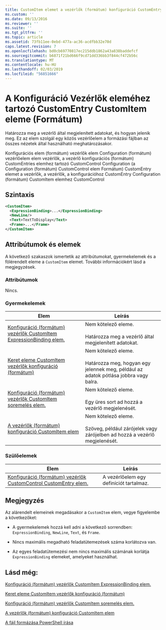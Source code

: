 ```yaml
---
title: CustomItem elemet a vezérlők (formátum) konfiguráció CustomEntry |} A Microsoft Docs
ms.custom: ''
ms.date: 09/13/2016
ms.reviewer: ''
ms.suite: ''
ms.tgt_pltfrm: ''
ms.topic: article
ms.assetid: 73fb11ee-0ebd-477a-ac36-acdfbb32e70d
caps.latest.revision: 7
ms.openlocfilehash: bd0cb69770817ec215ddb1862a43a838baddefcf
ms.sourcegitcommit: b6871f21bd666f9cd71dd336bb3f844cf472b56c
ms.translationtype: MT
ms.contentlocale: hu-HU
ms.lasthandoff: 02/03/2019
ms.locfileid: "56851666"
---
```

# <a name="customitem-element-for-customentry-for-controls-for-configuration-format"></a>A Konfiguráció Vezérlők eleméhez tartozó CustomEntry CustomItem eleme (Formátum)

Határozza meg a vezérlő által megjelenített adatokat, és hogyan jelenik meg. Ez az elem szolgál egy közös vezérlőelem a formázási fájlban az összes nézetek által használható meghatározásakor.

Konfigurációs elem (formátum) vezérlők elem Configuration (formátum) vezérlőelem elem vezérlők, a vezérlő konfigurációs (formátum) CustomEntries elemhez tartozó CustomControl Configuration (a Configuration (formátum) CustomControl elem Formátum) CustomEntry elemet a vezérlők, a vezérlők, a konfigurációhoz CustomEntry Configuration (formátum) CustomItem elemhez CustomControl

## <a name="syntax"></a>Szintaxis

```xml
<CustomItem>
  <ExpressionBinding>...</ExpressionBinding>
  <NewLine/>
  <Text>TextToDisplay</Text>
  <Frame>...</Frame>
</CustomItem>
```

## <a name="attributes-and-elements"></a>Attribútumok és elemek

A következő szakaszok ismertetik az attribútumokat, gyermekelemek és a fölérendelt eleme a `CustomItem` elemet. További információkért lásd a megjegyzések.

### <a name="attributes"></a>Attribútumok

Nincs.

### <a name="child-elements"></a>Gyermekelemek

|Elem|Leírás|
|-------------|-----------------|
|[Konfiguráció (formátum) vezérlők CustomItem ExpressionBinding elem.](./expressionbinding-element-for-customitem-for-controls-for-configuration-format.md)|Nem kötelező eleme.<br /><br /> Határozza meg a vezérlő által megjelenített adatokat.|
|[Keret eleme CustomItem vezérlők konfiguráció (formátum)](./frame-element-for-customitem-for-controls-for-configuration-format.md)|Nem kötelező eleme.<br /><br /> Határozza meg, hogyan egy jelennek meg, például az adatok pótlása jobbra vagy balra.|
|[Konfiguráció (formátum) vezérlők CustomItem soremelés elem.](./newline-element-for-customitem-for-controls-for-configuration-format.md)|Nem kötelező eleme.<br /><br /> Egy üres sort ad hozzá a vezérlő megjelenését.|
|[A vezérlők (formátum) konfiguráció CustomItem elem](./text-element-for-customitem-for-controls-for-configuration-format.md)|Nem kötelező eleme.<br /><br /> Szöveg, például zárójelek vagy zárójelben ad hozzá a vezérlő megjelenését.|

### <a name="parent-elements"></a>Szülőelemek

|Elem|Leírás|
|-------------|-----------------|
|[Konfiguráció (formátum) vezérlők CustomControl CustomEntry elem.](./customentry-element-for-customcontrol-for-controls-for-configuration-format.md)|A vezérlőelem egy definíciót tartalmaz.|

## <a name="remarks"></a>Megjegyzés

Az alárendelt elemeinek megadásakor a `CustomItem` elem, vegye figyelembe a következőket:

- A gyermekelemek hozzá kell adni a következő sorrendben: `ExpressionBinding`, `NewLine`, `Text`, és `Frame`.

- Nincs maximális megadható feladatütemezések száma korlátozva van.

- Az egyes feladatütemezési nem nincs maximális számának korlátja `ExpressionBinding` elemeket, amelyeket használhat.

## <a name="see-also"></a>Lásd még:

[Konfiguráció (formátum) vezérlők CustomItem ExpressionBinding elem.](./expressionbinding-element-for-customitem-for-controls-for-configuration-format.md)

[Keret eleme CustomItem vezérlők konfiguráció (formátum)](./frame-element-for-customitem-for-controls-for-configuration-format.md)

[Konfiguráció (formátum) vezérlők CustomItem soremelés elem.](./newline-element-for-customitem-for-controls-for-configuration-format.md)

[A vezérlők (formátum) konfiguráció CustomItem elem](./text-element-for-customitem-for-controls-for-configuration-format.md)

[A fájl formázása PowerShell írása](./writing-a-powershell-formatting-file.md)
